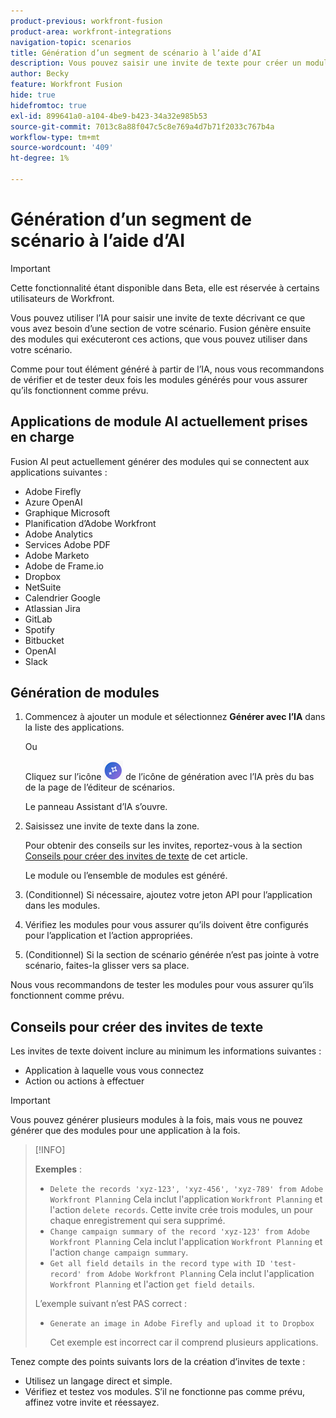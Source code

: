 ```yaml
---
product-previous: workfront-fusion
product-area: workfront-integrations
navigation-topic: scenarios
title: Génération d’un segment de scénario à l’aide d’AI
description: Vous pouvez saisir une invite de texte pour créer un module HTTP configuré à l’invite.
author: Becky
feature: Workfront Fusion
hide: true
hidefromtoc: true
exl-id: 899641a0-a104-4be9-b423-34a32e985b53
source-git-commit: 7013c8a88f047c5c8e769a4d7b71f2033c767b4a
workflow-type: tm+mt
source-wordcount: '409'
ht-degree: 1%

---
```


# Génération d’un segment de scénario à l’aide d’AI

<!--DO NOT DELETE - linked through CSH-->

>[!IMPORTANT]
>
>Cette fonctionnalité étant disponible dans Beta, elle est réservée à certains utilisateurs de Workfront.

Vous pouvez utiliser l’IA pour saisir une invite de texte décrivant ce que vous avez besoin d’une section de votre scénario. Fusion génère ensuite des modules qui exécuteront ces actions, que vous pouvez utiliser dans votre scénario.

Comme pour tout élément généré à partir de l’IA, nous vous recommandons de vérifier et de tester deux fois les modules générés pour vous assurer qu’ils fonctionnent comme prévu.

## Applications de module AI actuellement prises en charge

Fusion AI peut actuellement générer des modules qui se connectent aux applications suivantes :

* Adobe Firefly
* Azure OpenAI
* Graphique Microsoft
* Planification d’Adobe Workfront
* Adobe Analytics
* Services Adobe PDF
* Adobe Marketo
* Adobe de Frame.io
* Dropbox
* NetSuite
* Calendrier Google
* Atlassian Jira
* GitLab
* Spotify
* Bitbucket
* OpenAI
* Slack

## Génération de modules

1. Commencez à ajouter un module et sélectionnez **Générer avec l’IA** dans la liste des applications.

   Ou

   Cliquez sur l’icône ![Générer avec l’IA](assets/generate-with-ai-icon-beta.png) de l’icône de génération avec l’IA près du bas de la page de l’éditeur de scénarios.

   Le panneau Assistant d’IA s’ouvre.
1. Saisissez une invite de texte dans la zone.

   Pour obtenir des conseils sur les invites, reportez-vous à la section [Conseils pour créer des invites de texte](#tips-for-creating-text-prompts) de cet article.

   Le module ou l’ensemble de modules est généré.
1. (Conditionnel) Si nécessaire, ajoutez votre jeton API pour l’application dans les modules.
1. Vérifiez les modules pour vous assurer qu’ils doivent être configurés pour l’application et l’action appropriées.
1. (Conditionnel) Si la section de scénario générée n’est pas jointe à votre scénario, faites-la glisser vers sa place.

Nous vous recommandons de tester les modules pour vous assurer qu’ils fonctionnent comme prévu.

## Conseils pour créer des invites de texte

Les invites de texte doivent inclure au minimum les informations suivantes :

* Application à laquelle vous vous connectez
* Action ou actions à effectuer

>[!IMPORTANT]
>
>Vous pouvez générer plusieurs modules à la fois, mais vous ne pouvez générer que des modules pour une application à la fois.

>[!INFO]
>
>**Exemples** :
>
>* `Delete the records 'xyz-123', 'xyz-456', 'xyz-789' from Adobe Workfront Planning`
>Cela inclut l&#39;application `Workfront Planning` et l&#39;action `delete records`. Cette invite crée trois modules, un pour chaque enregistrement qui sera supprimé.
>* `Change campaign summary of the record 'xyz-123' from Adobe Workfront Planning`
>Cela inclut l&#39;application `Workfront Planning` et l&#39;action `change campaign summary`.
>* `Get all field details in the record type with ID 'test-record' from Adobe Workfront Planning`
>Cela inclut l&#39;application `Workfront Planning` et l&#39;action `get field details`.
>
>L’exemple suivant n’est PAS correct :
>
>* `Generate an image in Adobe Firefly and upload it to Dropbox`
>
>    Cet exemple est incorrect car il comprend plusieurs applications.

Tenez compte des points suivants lors de la création d’invites de texte :

* Utilisez un langage direct et simple.
* Vérifiez et testez vos modules. S’il ne fonctionne pas comme prévu, affinez votre invite et réessayez.
